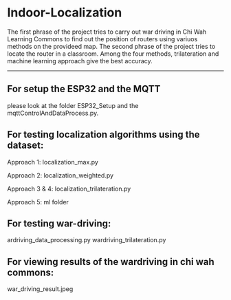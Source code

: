 # Indoor-Localization
The first phrase of the project tries to carry out war driving in Chi Wah Learning Commons to find out the position of routers using variuos methods on the provideed map.
The second phrase of the project tries to locate the router in a classroom. Among the four methods, trilateration and machine learning approach give the best accuracy. 

-------------------------------------------------------------------------------------------------------------

## For setup the ESP32 and the MQTT
please look at the folder ESP32_Setup and the mqttControlAndDataProcess.py.

## For testing localization algorithms using the dataset:
Approach 1: localization_max.py 

Approach 2: localization_weighted.py

Approach 3 & 4: localization_trilateration.py

Approach 5: ml folder

## For testing war-driving:

ardriving_data_processing.py
wardriving_trilateration.py


## For viewing results of the wardriving in chi wah commons:

war_driving_result.jpeg
